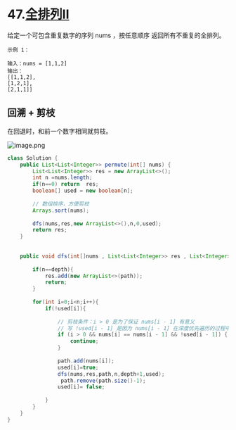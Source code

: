 # 47.[全排列II](https://leetcode-cn.com/problems/permutations-ii)

给定一个可包含重复数字的序列 nums ，按任意顺序 返回所有不重复的全排列。

 ~~~
示例 1：

输入：nums = [1,1,2]
输出：
[[1,1,2],
 [1,2,1],
 [2,1,1]]

 ~~~

## 回溯 + 剪枝

在回退时，和前一个数字相同就剪枝。

![image.png](https://pic.leetcode-cn.com/1600386643-uhkGmW-image.png)

~~~java
class Solution {
    public List<List<Integer>> permute(int[] nums) {
        List<List<Integer>> res = new ArrayList<>();
        int n =nums.length;
        if(n==0) return  res;
        boolean[] used = new boolean[n];
        
        // 数组排序，方便剪枝
        Arrays.sort(nums);
        
        dfs(nums,res,new ArrayList<>(),n,0,used);
        return res;
    }
    
    
    public void dfs(int[]nums , List<List<Integer>> res , List<Integer> path, int n,int depth,boolean[] used){
        
        if(n==depth){
            res.add(new ArrayList<>(path));
            return;
        }
		
        for(int i=0;i<n;i++){
            if(!used[i]){
            
                // 剪枝条件：i > 0 是为了保证 nums[i - 1] 有意义
                // 写 !used[i - 1] 是因为 nums[i - 1] 在深度优先遍历的过程中刚刚被撤销选择
                if (i > 0 && nums[i] == nums[i - 1] && !used[i - 1]) {
                    continue;
                }
                
				path.add(nums[i]);
                used[i]=true;
                dfs(nums,res,path,n,depth+1,used);
                 path.remove(path.size()-1);
                used[i]= false;
               
            }
        }
    }
}
~~~

